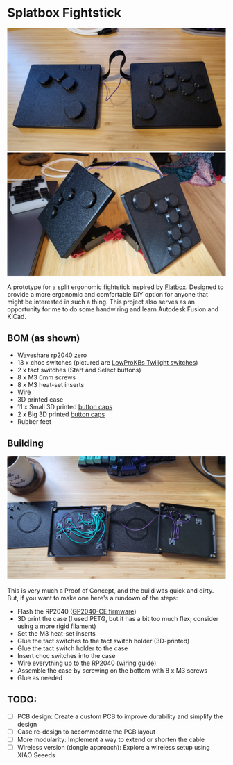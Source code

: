 # Splatbox Fightstick

![Splatbox](./photos/splatbox-top.jpg "Splatbox")
![Splatbox](./photos/splatbox-tented-display.jpg "Splatbox with tenting")

A prototype for a split ergonomic fightstick inspired by [Flatbox](https://github.com/jfedor2/flatbox). Designed to provide a more ergonomic and comfortable DIY option for anyone that might be interested in such a thing. This project also serves as an opportunity for me to do some handwiring and learn Autodesk Fusion and KiCad.

## BOM (as shown)

- Waveshare rp2040 zero
- 13 x choc switches (pictured are [LowProKBs Twilight switches](https://lowprokb.ca/collections/switches/products/ambients-silent-choc-switches?variant=44873426436260))
- 2 x tact switches (Start and Select buttons)
- 8 x M3 6mm screws
- 8 x M3 heat-set inserts
- Wire
- 3D printed case
- 11 x Small 3D printed [button caps](https://github.com/jfedor2/flatbox/tree/master/3d-printed-buttoncaps)
- 2 x Big 3D printed [button caps](https://github.com/jfedor2/flatbox/tree/master/3d-printed-buttoncaps)
- Rubber feet

## Building

![Splatbox](./photos/splatbox-open.jpg "Splatbox open")

This is very much a Proof of Concept, and the build was quick and dirty. But, if you want to make one here's a rundown of the steps:

- Flash the RP2040 ([GP2040-CE firmware](https://gp2040-ce.info/downloads/))
- 3D print the case (I used PETG, but it has a bit too much flex; consider using a more rigid filament)
- Set the M3 heat-set inserts
- Glue the tact switches to the tact switch holder (3D-printed)
- Glue the tact switch holder to the case
- Insert choc switches into the case
- Wire everything up to the RP2040 ([wiring guide](https://gp2040-ce.info/controller-build/wiring/#waveshare-rp2040-zero))
- Assemble the case by screwing on the bottom with 8 x M3 screws
- Glue as needed

## TODO:

- [ ] PCB design: Create a custom PCB to improve durability and simplify the design
- [ ] Case re-design to accommodate the PCB layout
- [ ] More modularity: Implement a way to extend or shorten the cable
- [ ] Wireless version (dongle approach): Explore a wireless setup using XIAO Seeeds
